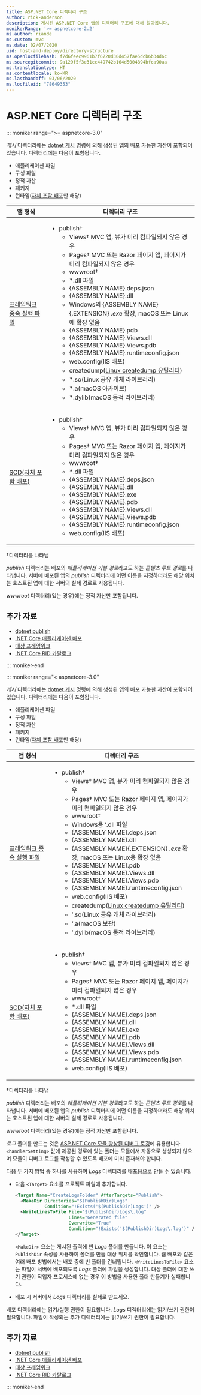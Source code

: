 ```yaml
---
title: ASP.NET Core 디렉터리 구조
author: rick-anderson
description: 게시된 ASP.NET Core 앱의 디렉터리 구조에 대해 알아봅니다.
monikerRange: '>= aspnetcore-2.2'
ms.author: riande
ms.custom: mvc
ms.date: 02/07/2020
uid: host-and-deploy/directory-structure
ms.openlocfilehash: f7d6feec9961b7f6720d30d457fae5dcb6b34d6c
ms.sourcegitcommit: 9a129f5f3e31cc449742b164d5004894bfca90aa
ms.translationtype: HT
ms.contentlocale: ko-KR
ms.lasthandoff: 03/06/2020
ms.locfileid: "78649353"
---
```

# <a name="aspnet-core-directory-structure"></a>ASP.NET Core 디렉터리 구조

::: moniker range=">= aspnetcore-3.0"

*게시* 디렉터리에는 [dotnet 게시](/dotnet/core/tools/dotnet-publish) 명령에 의해 생성된 앱의 배포 가능한 자산이 포함되어 있습니다. 디렉터리에는 다음이 포함됩니다.

* 애플리케이션 파일
* 구성 파일
* 정적 자산
* 패키지
* 런타임([자체 포함 배포](/dotnet/core/deploying/#self-contained-deployments-scd)만 해당)

| 앱 형식 | 디렉터리 구조 |
| -------- | ------------------- |
| [프레임워크 종속 실행 파일](/dotnet/core/deploying/#framework-dependent-executables-fde) | <ul><li>publish&dagger;<ul><li>Views&dagger; MVC 앱, 뷰가 미리 컴파일되지 않은 경우</li><li>Pages&dagger; MVC 또는 Razor 페이지 앱, 페이지가 미리 컴파일되지 않은 경우</li><li>wwwroot&dagger;</li><li>\*.dll 파일</li><li>{ASSEMBLY NAME}.deps.json</li><li>{ASSEMBLY NAME}.dll</li><li>Windows의 {ASSEMBLY NAME}{.EXTENSION} *.exe* 확장, macOS 또는 Linux에 확장 없음</li><li>{ASSEMBLY NAME}.pdb</li><li>{ASSEMBLY NAME}.Views.dll</li><li>{ASSEMBLY NAME}.Views.pdb</li><li>{ASSEMBLY NAME}.runtimeconfig.json</li><li>web.config(IIS 배포)</li><li>createdump([Linux createdump 유틸리티](https://github.com/dotnet/coreclr/blob/master/Documentation/botr/xplat-minidump-generation.md#configurationpolicy))</li><li>\*.so(Linux 공유 개체 라이브러리)</li><li>\*.a(macOS 아카이브)</li><li>\*.dylib(macOS 동적 라이브러리)</li></ul></li></ul> |
| [SCD(자체 포함 배포)](/dotnet/core/deploying/#self-contained-deployments-scd) | <ul><li>publish&dagger;<ul><li>Views&dagger; MVC 앱, 뷰가 미리 컴파일되지 않은 경우</li><li>Pages&dagger; MVC 또는 Razor 페이지 앱, 페이지가 미리 컴파일되지 않은 경우</li><li>wwwroot&dagger;</li><li>\*.dll 파일</li><li>{ASSEMBLY NAME}.deps.json</li><li>{ASSEMBLY NAME}.dll</li><li>{ASSEMBLY NAME}.exe</li><li>{ASSEMBLY NAME}.pdb</li><li>{ASSEMBLY NAME}.Views.dll</li><li>{ASSEMBLY NAME}.Views.pdb</li><li>{ASSEMBLY NAME}.runtimeconfig.json</li><li>web.config(IIS 배포)</li></ul></li></ul> |

&dagger;디렉터리를 나타냄

*publish* 디렉터리는 배포의 *애플리케이션 기본 경로*라고도 하는 *콘텐츠 루트 경로*를 나타냅니다. 서버에 배포된 앱의 *publish* 디렉터리에 어떤 이름을 지정하더라도 해당 위치는 호스트된 앱에 대한 서버의 실제 경로로 사용됩니다.

*wwwroot* 디렉터리(있는 경우)에는 정적 자산만 포함됩니다.

## <a name="additional-resources"></a>추가 자료

* [dotnet publish](/dotnet/core/tools/dotnet-publish)
* [.NET Core 애플리케이션 배포](/dotnet/core/deploying/)
* [대상 프레임워크](/dotnet/standard/frameworks)
* [.NET Core RID 카탈로그](/dotnet/core/rid-catalog)

::: moniker-end

::: moniker range="< aspnetcore-3.0"

*게시* 디렉터리에는 [dotnet 게시](/dotnet/core/tools/dotnet-publish) 명령에 의해 생성된 앱의 배포 가능한 자산이 포함되어 있습니다. 디렉터리에는 다음이 포함됩니다.

* 애플리케이션 파일
* 구성 파일
* 정적 자산
* 패키지
* 런타임([자체 포함 배포](/dotnet/core/deploying/#self-contained-deployments-scd)만 해당)

| 앱 형식 | 디렉터리 구조 |
| -------- | ------------------- |
| [프레임워크 종속 실행 파일](/dotnet/core/deploying/#framework-dependent-executables-fde) | <ul><li>publish&dagger;<ul><li>Views&dagger; MVC 앱, 뷰가 미리 컴파일되지 않은 경우</li><li>Pages&dagger; MVC 또는 Razor 페이지 앱, 페이지가 미리 컴파일되지 않은 경우</li><li>wwwroot&dagger;</li><li>Windows용 ‘.dll 파일</li><li>{ASSEMBLY NAME}.deps.json</li><li>{ASSEMBLY NAME}.dll</li><li>{ASSEMBLY NAME}{.EXTENSION} *.exe* 확장, macOS 또는 Linux용 확장 없음</li><li>{ASSEMBLY NAME}.pdb</li><li>{ASSEMBLY NAME}.Views.dll</li><li>{ASSEMBLY NAME}.Views.pdb</li><li>{ASSEMBLY NAME}.runtimeconfig.json</li><li>web.config(IIS 배포)</li><li>createdump([Linux createdump 유틸리티](https://github.com/dotnet/coreclr/blob/master/Documentation/botr/xplat-minidump-generation.md#configurationpolicy))</li><li>’.so(Linux 공유 개체 라이브러리) </li><li>‘.a(macOS 보관)</li><li>’.dylib(macOS 동적 라이브러리) </li></ul></li></ul> |
| [SCD(자체 포함 배포)](/dotnet/core/deploying/#self-contained-deployments-scd) | <ul><li>publish&dagger;<ul><li>Views&dagger; MVC 앱, 뷰가 미리 컴파일되지 않은 경우</li><li>Pages&dagger; MVC 또는 Razor 페이지 앱, 페이지가 미리 컴파일되지 않은 경우</li><li>wwwroot&dagger;</li><li>*.dll 파일</li><li>{ASSEMBLY NAME}.deps.json</li><li>{ASSEMBLY NAME}.dll</li><li>{ASSEMBLY NAME}.exe</li><li>{ASSEMBLY NAME}.pdb</li><li>{ASSEMBLY NAME}.Views.dll</li><li>{ASSEMBLY NAME}.Views.pdb</li><li>{ASSEMBLY NAME}.runtimeconfig.json</li><li>web.config(IIS 배포)</li></ul></li></ul> |

&dagger;디렉터리를 나타냄

*publish* 디렉터리는 배포의 *애플리케이션 기본 경로*라고도 하는 *콘텐츠 루트 경로*를 나타냅니다. 서버에 배포된 앱의 *publish* 디렉터리에 어떤 이름을 지정하더라도 해당 위치는 호스트된 앱에 대한 서버의 실제 경로로 사용됩니다.

*wwwroot* 디렉터리(있는 경우)에는 정적 자산만 포함됩니다.

*로그* 폴더를 만드는 것은 [ASP.NET Core 모듈 향상된 디버그 로깅](xref:host-and-deploy/aspnet-core-module#enhanced-diagnostic-logs)에 유용합니다. `<handlerSetting>` 값에 제공된 경로에 있는 폴더는 모듈에서 자동으로 생성되지 않으며 모듈이 디버그 로그를 작성할 수 있도록 배포에 미리 존재해야 합니다.

다음 두 가지 방법 중 하나를 사용하여 *Logs* 디렉터리를 배포용으로 만들 수 있습니다.

* 다음 `<Target>` 요소를 프로젝트 파일에 추가합니다.

   ```xml
   <Target Name="CreateLogsFolder" AfterTargets="Publish">
     <MakeDir Directories="$(PublishDir)Logs" 
              Condition="!Exists('$(PublishDir)Logs')" />
     <WriteLinesToFile File="$(PublishDir)Logs\.log" 
                       Lines="Generated file" 
                       Overwrite="True" 
                       Condition="!Exists('$(PublishDir)Logs\.log')" />
   </Target>
   ```

   `<MakeDir>` 요소는 게시된 출력에 빈 *Logs* 폴더를 만듭니다. 이 요소는 `PublishDir` 속성을 사용하여 폴더를 만들 대상 위치를 확인합니다. 웹 배포와 같은 여러 배포 방법에서는 배포 중에 빈 폴더를 건너뜁니다. `<WriteLinesToFile>` 요소는 파일이 서버에 배포되도록 *Logs* 폴더에 파일을 생성합니다. 대상 폴더에 대한 쓰기 권한이 작업자 프로세스에 없는 경우 이 방법을 사용한 폴더 만들기가 실패합니다.

* 배포 시 서버에서 *Logs* 디렉터리를 실제로 만드세요.

배포 디렉터리에는 읽기/실행 권한이 필요합니다. *Logs* 디렉터리에는 읽기/쓰기 권한이 필요합니다. 파일이 작성되는 추가 디렉터리에는 읽기/쓰기 권한이 필요합니다.

## <a name="additional-resources"></a>추가 자료

* [dotnet publish](/dotnet/core/tools/dotnet-publish)
* [.NET Core 애플리케이션 배포](/dotnet/core/deploying/)
* [대상 프레임워크](/dotnet/standard/frameworks)
* [.NET Core RID 카탈로그](/dotnet/core/rid-catalog)

::: moniker-end
